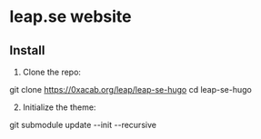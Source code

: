 # leap.se website

## Install

1. Clone the repo:

  git clone https://0xacab.org/leap/leap-se-hugo
  cd leap-se-hugo

2. Initialize the theme:

  git submodule update --init --recursive

